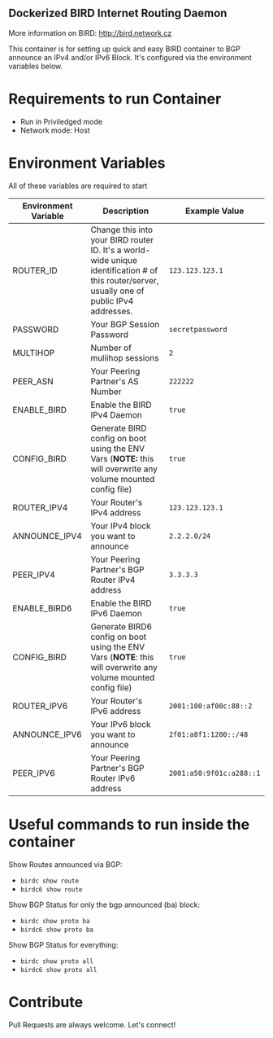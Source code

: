 ## Dockerized BIRD Internet Routing Daemon

More information on BIRD: http://bird.network.cz

This container is for setting up quick and easy BIRD container to BGP announce an IPv4 and/or IPv6 Block.
It's configured via the environment variables below.

# Requirements to run Container
- Run in Priviledged mode
- Network mode: Host

# Environment Variables

All of these variables are required to start

| Environment Variable | Description | Example Value |
|----------------------|-------------|---------------|
| ROUTER_ID | Change this into your BIRD router ID. It's a world-wide unique identification # of this router/server, usually one of public IPv4 addresses. | `123.123.123.1` |
| PASSWORD | Your BGP Session Password | `secretpassword` |
| MULTIHOP | Number of muliihop sessions | `2` |
| PEER_ASN | Your Peering Partner's AS Number | `222222` |
| ENABLE_BIRD | Enable the BIRD IPv4 Daemon | `true` |
| CONFIG_BIRD | Generate BIRD config on boot using the ENV Vars (**NOTE:** this will overwrite any volume mounted config file) | `true` |
| ROUTER_IPV4 | Your Router's IPv4 address | `123.123.123.1` |
| ANNOUNCE_IPV4 | Your IPv4 block you want to announce  | `2.2.2.0/24` |
| PEER_IPV4 | Your Peering Partner's BGP Router IPv4 address |  `3.3.3.3` |
| ENABLE_BIRD6 | Enable the BIRD IPv6 Daemon | `true` |
| CONFIG_BIRD | Generate BIRD6 config on boot using the ENV Vars (**NOTE**: this will overwrite any volume mounted config file) | `true` |
| ROUTER_IPV6 | Your Router's IPv6 address | `2001:100:af00c:88::2` |
| ANNOUNCE_IPV6 | Your IPv6 block you want to announce  | `2f01:a8f1:1200::/48` |
| PEER_IPV6 | Your Peering Partner's BGP Router IPv6 address |  `2001:a50:9f01c:a288::1` |

# Useful commands to run inside the container

Show Routes announced via BGP:
- `birdc show route`
- `birdc6 show route`

Show BGP Status for only the bgp announced (ba) block:
- `birdc show proto ba`
- `birdc6 show proto ba`

Show BGP Status for everything:
- `birdc show proto all`
- `birdc6 show proto all`

# Contribute

Pull Requests are always welcome. Let's connect!
